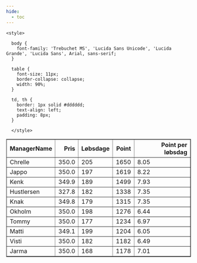```yaml
---
hide:
  - toc
---
```


<!doctype html>
<html lang="en">
  <head>
    <meta charset="UTF-8" />
    <meta name="viewport" content="width=device-width, initial-scale=1.0" />
    <title> C Y K E L V E N N E R </title>

    <style>

      body {
        font-family: 'Trebuchet MS', 'Lucida Sans Unicode', 'Lucida Grande', 'Lucida Sans', Arial, sans-serif;
      }

      table {
        font-size: 11px;
        border-collapse: collapse;
        width: 90%;
      }
      
      td, th {
        border: 1px solid #dddddd;
        text-align: left;
        padding: 8px;
      }
      
      </style>
  </head>
  <body>
  <table border="1" class="dataframe" id="filterabletable">
  <thead>
    <tr style="text-align: right;">
      <th>ManagerName</th>
      <th>Pris</th>
      <th>Løbsdage</th>
      <th>Point</th>
      <th>Point per løbsdag</th>
    </tr>
  </thead>
  <tbody>
    <tr>
      <td>Chrelle</td>
      <td>350.0</td>
      <td>205</td>
      <td>1650</td>
      <td>8.05</td>
    </tr>
    <tr>
      <td>Jappo</td>
      <td>350.0</td>
      <td>197</td>
      <td>1619</td>
      <td>8.22</td>
    </tr>
    <tr>
      <td>Kenk</td>
      <td>349.9</td>
      <td>189</td>
      <td>1499</td>
      <td>7.93</td>
    </tr>
    <tr>
      <td>Hustlersen</td>
      <td>327.8</td>
      <td>182</td>
      <td>1338</td>
      <td>7.35</td>
    </tr>
    <tr>
      <td>Knak</td>
      <td>349.8</td>
      <td>179</td>
      <td>1315</td>
      <td>7.35</td>
    </tr>
    <tr>
      <td>Okholm</td>
      <td>350.0</td>
      <td>198</td>
      <td>1276</td>
      <td>6.44</td>
    </tr>
    <tr>
      <td>Tommy</td>
      <td>350.0</td>
      <td>177</td>
      <td>1234</td>
      <td>6.97</td>
    </tr>
    <tr>
      <td>Matti</td>
      <td>349.1</td>
      <td>199</td>
      <td>1204</td>
      <td>6.05</td>
    </tr>
    <tr>
      <td>Visti</td>
      <td>350.0</td>
      <td>182</td>
      <td>1182</td>
      <td>6.49</td>
    </tr>
    <tr>
      <td>Jarma</td>
      <td>350.0</td>
      <td>168</td>
      <td>1178</td>
      <td>7.01</td>
    </tr>
  </tbody>
</table>
<script src="../js/tablefilter/tablefilter.js"></script>

  <script data-config>
    var tfConfig = {
      base_path: '../js/tablefilter/',
      alternate_rows: true,
      btn_reset: {
          text: 'Nulstil'
      },
      auto_filter: {
        delay: 1100 //milliseconds
      },
 
      loader: true,
      no_results_message: true,  

      // columns data types
      col_types: [
          'string',
          { type: 'formatted-number', decimal: '.', thousands: ',' },
          'number',
          'number',
          { type: 'formatted-number', decimal: '.', thousands: ',' },
      ],

      // Sort extension: in this example the column data types are provided by the
      // 'col_types' property. The sort extension also has a 'types' property
      // defining the columns data type for column sorting. If the 'types'
      // property is not defined, the sorting extension will fallback to
      // the 'col_types' definitions.
      extensions: [{ name: 'sort' }]
  };

  var tf = new TableFilter('filterabletable', tfConfig);
  tf.init();
</script>
    
  </body>
</html>